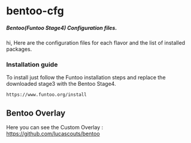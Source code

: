 # bentoo-cfg

##### Bentoo(Funtoo Stage4) Configuration files.

hi, Here are the configuration files for each flavor and the list of installed packages.

### Installation guide

To install just follow the Funtoo installation steps and replace the downloaded stage3 with the Bentoo Stage4.
```
https://www.funtoo.org/install
```

## Bentoo Overlay

Here you can see the Custom Overlay : https://github.com/lucascouts/bentoo
